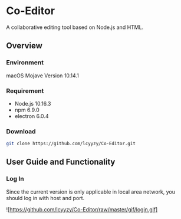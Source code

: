 # Co-Editor
A collaborative editing tool based on Node.js and HTML.

## Overview
### Environment
macOS Mojave Version 10.14.1

### Requirement
- Node.js 10.16.3
- npm 6.9.0
- electron 6.0.4

### Download
```bash
git clone https://github.com/lcyyzy/Co-Editor.git
```

## User Guide and Functionality
### Log In
Since the current version is only applicable in local area network, you should log in with host and port.

![https://github.com/lcyyzy/Co-Editor/raw/master/gif/login.gif]



